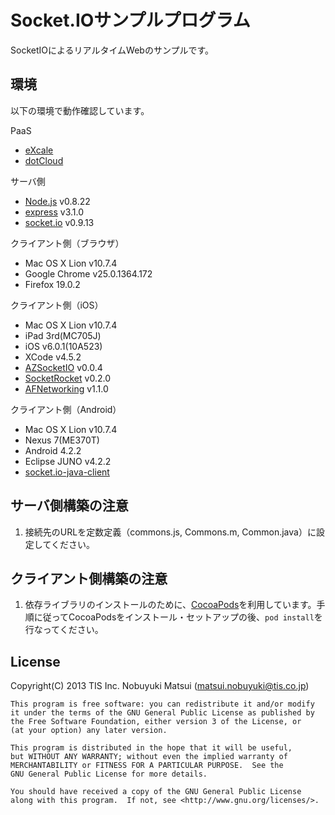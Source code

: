 Socket.IOサンプルプログラム
===========================

SocketIOによるリアルタイムWebのサンプルです。

環境
----

以下の環境で動作確認しています。

PaaS

* [eXcale](https://www.excale.net)
* [dotCloud](https://www.dotcloud.com)

サーバ側

* [Node.js](http://nodejs.org) v0.8.22
* [express](http://expressjs.com) v3.1.0
* [socket.io](http://socket.io) v0.9.13

クライアント側（ブラウザ）

* Mac OS X Lion v10.7.4
* Google Chrome v25.0.1364.172
* Firefox 19.0.2

クライアント側（iOS）

* Mac OS X Lion v10.7.4
* iPad 3rd(MC705J)
* iOS v6.0.1(10A523)
* XCode v4.5.2
* [AZSocketIO](https://github.com/pashields/AZSocketIO) v0.0.4
* [SocketRocket](https://github.com/square/SocketRocket) v0.2.0
* [AFNetworking](https://github.com/AFNetworking/AFNetworking) v1.1.0

クライアント側（Android）

* Mac OS X Lion v10.7.4
* Nexus 7(ME370T)
* Android 4.2.2
* Eclipse JUNO v4.2.2
* [socket.io-java-client](https://github.com/Gottox/socket.io-java-client)


サーバ側構築の注意
------------------

1. 接続先のURLを定数定義（commons.js, Commons.m, Common.java）に設定してください。

クライアント側構築の注意
------------------------

1. 依存ライブラリのインストールのために、[CocoaPods](http://cocoapods.org)を利用しています。手順に従ってCocoaPodsをインストール・セットアップの後、`pod install`を行なってください。

License
-------

Copyright(C) 2013 TIS Inc. Nobuyuki Matsui (matsui.nobuyuki@tis.co.jp)

    This program is free software: you can redistribute it and/or modify
    it under the terms of the GNU General Public License as published by
    the Free Software Foundation, either version 3 of the License, or
    (at your option) any later version.

    This program is distributed in the hope that it will be useful,
    but WITHOUT ANY WARRANTY; without even the implied warranty of
    MERCHANTABILITY or FITNESS FOR A PARTICULAR PURPOSE.  See the
    GNU General Public License for more details.

    You should have received a copy of the GNU General Public License
    along with this program.  If not, see <http://www.gnu.org/licenses/>.
